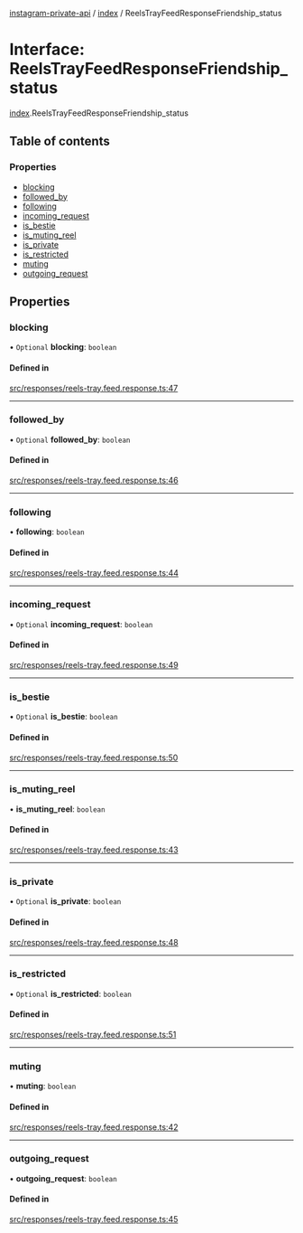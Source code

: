 [instagram-private-api](../../README.md) / [index](../../modules/index.md) / ReelsTrayFeedResponseFriendship_status

# Interface: ReelsTrayFeedResponseFriendship\_status

[index](../../modules/index.md).ReelsTrayFeedResponseFriendship_status

## Table of contents

### Properties

- [blocking](ReelsTrayFeedResponseFriendship_status.md#blocking)
- [followed\_by](ReelsTrayFeedResponseFriendship_status.md#followed_by)
- [following](ReelsTrayFeedResponseFriendship_status.md#following)
- [incoming\_request](ReelsTrayFeedResponseFriendship_status.md#incoming_request)
- [is\_bestie](ReelsTrayFeedResponseFriendship_status.md#is_bestie)
- [is\_muting\_reel](ReelsTrayFeedResponseFriendship_status.md#is_muting_reel)
- [is\_private](ReelsTrayFeedResponseFriendship_status.md#is_private)
- [is\_restricted](ReelsTrayFeedResponseFriendship_status.md#is_restricted)
- [muting](ReelsTrayFeedResponseFriendship_status.md#muting)
- [outgoing\_request](ReelsTrayFeedResponseFriendship_status.md#outgoing_request)

## Properties

### blocking

• `Optional` **blocking**: `boolean`

#### Defined in

[src/responses/reels-tray.feed.response.ts:47](https://github.com/Nerixyz/instagram-private-api/blob/0e0721c/src/responses/reels-tray.feed.response.ts#L47)

___

### followed\_by

• `Optional` **followed\_by**: `boolean`

#### Defined in

[src/responses/reels-tray.feed.response.ts:46](https://github.com/Nerixyz/instagram-private-api/blob/0e0721c/src/responses/reels-tray.feed.response.ts#L46)

___

### following

• **following**: `boolean`

#### Defined in

[src/responses/reels-tray.feed.response.ts:44](https://github.com/Nerixyz/instagram-private-api/blob/0e0721c/src/responses/reels-tray.feed.response.ts#L44)

___

### incoming\_request

• `Optional` **incoming\_request**: `boolean`

#### Defined in

[src/responses/reels-tray.feed.response.ts:49](https://github.com/Nerixyz/instagram-private-api/blob/0e0721c/src/responses/reels-tray.feed.response.ts#L49)

___

### is\_bestie

• `Optional` **is\_bestie**: `boolean`

#### Defined in

[src/responses/reels-tray.feed.response.ts:50](https://github.com/Nerixyz/instagram-private-api/blob/0e0721c/src/responses/reels-tray.feed.response.ts#L50)

___

### is\_muting\_reel

• **is\_muting\_reel**: `boolean`

#### Defined in

[src/responses/reels-tray.feed.response.ts:43](https://github.com/Nerixyz/instagram-private-api/blob/0e0721c/src/responses/reels-tray.feed.response.ts#L43)

___

### is\_private

• `Optional` **is\_private**: `boolean`

#### Defined in

[src/responses/reels-tray.feed.response.ts:48](https://github.com/Nerixyz/instagram-private-api/blob/0e0721c/src/responses/reels-tray.feed.response.ts#L48)

___

### is\_restricted

• `Optional` **is\_restricted**: `boolean`

#### Defined in

[src/responses/reels-tray.feed.response.ts:51](https://github.com/Nerixyz/instagram-private-api/blob/0e0721c/src/responses/reels-tray.feed.response.ts#L51)

___

### muting

• **muting**: `boolean`

#### Defined in

[src/responses/reels-tray.feed.response.ts:42](https://github.com/Nerixyz/instagram-private-api/blob/0e0721c/src/responses/reels-tray.feed.response.ts#L42)

___

### outgoing\_request

• **outgoing\_request**: `boolean`

#### Defined in

[src/responses/reels-tray.feed.response.ts:45](https://github.com/Nerixyz/instagram-private-api/blob/0e0721c/src/responses/reels-tray.feed.response.ts#L45)
